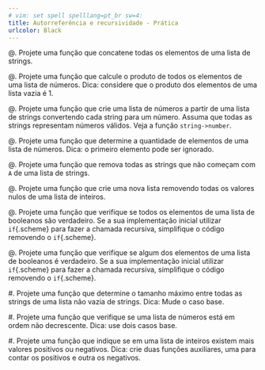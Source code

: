 ```yaml
---
# vim: set spell spelllang=pt_br sw=4:
title: Autorreferência e recursividade - Prática
urlcolor: Black
---
```


<!-- Básico -->

@. Projete uma função que concatene todas os elementos de uma lista de strings.

@. Projete uma função que calcule o produto de todos os elementos de uma lista de números. Dica: considere que o produto dos elementos de uma lista vazia é 1.

@. Projete uma função que crie uma lista de números a partir de uma lista de strings convertendo cada string para um número. Assuma que todas as strings representam números válidos. Veja a função `string->number`.

@. Projete uma função que determine a quantidade de elementos de uma lista de números. Dica: o primeiro elemento pode ser ignorado.


<!-- Seleção -->

@. Projete uma função que remova todas as strings que não começam com `A` de uma lista de strings.

@. Projete uma função que crie uma nova lista removendo todas os valores nulos de uma lista de inteiros.

@. Projete uma função que verifique se todos os elementos de uma lista de booleanos são verdadeiro. Se a sua implementação inicial utilizar `if`{.scheme} para fazer a chamada recursiva, simplifique o código removendo o `if`{.scheme}.

@. Projete uma função que verifique se algum dos elementos de uma lista de booleanos é verdadeiro. Se a sua implementação inicial utilizar `if`{.scheme} para fazer a chamada recursiva, simplifique o código removendo o `if`{.scheme}.


<!-- Ajuste caso base -->

#. Projete uma função que determine o tamanho máximo entre todas as strings de uma lista não vazia de strings. Dica: Mude o caso base.

#. Projete uma função que verifique se uma lista de números está em ordem não decrescente. Dica: use dois casos base.


<!-- Funções auxiliares -->

#. Projete uma função que indique se em uma lista de inteiros existem mais valores positivos ou negativos. Dica: crie duas funções auxiliares, uma para contar os positivos e outra os negativos.
